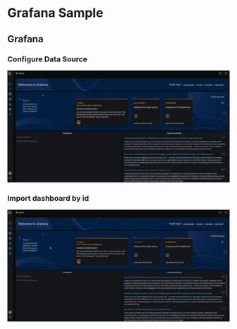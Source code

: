 # Grafana Sample

## Grafana

### Configure Data Source

![Configure Data Source](docs/images/grafana_select_source.gif)

### Import dashboard by id

![Import dash by id](docs/images/grafana_import_dash_by_id.gif)
